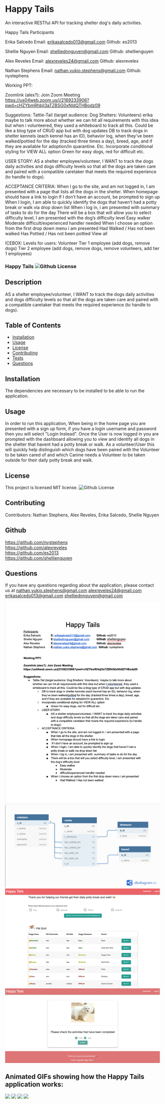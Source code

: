 # Happy Tails
An interactive RESTful API for tracking shelter dog's daily activities.

Happy Tails Participants

Erika Salcedo 		Email: erikasalcedo013@gmail.com 	  Github: es2013

Shellie Nguyen	  Email: shelliednnguyen@gmail.com	  Github: shellienguyen

Alex Reveles		 Email: alexreveles24@gmail.com 		Github: alexreveles

Nathan Stephens 	 Email: nathan.yukio.stephens@gmail.com   Github: nystephens


Working PPT:

Zoomlink (alex?): Join Zoom Meeting
https://us04web.zoom.us/j/2169233906?pwd=cHZYbmRhbjI3aTZBSG0xNldQTHBodz09

Suggestions: 
Tattle-Tail (target audience: Dog Shelters: Volunteers) erika maybe to talk more about whether we can hit all requirements with this idea but when i volunteered, they used a whiteboard to track all this. Could be like a blog type of CRUD app but with dog updates
DB to track dogs in shelter kennels (each kennel has an ID), behavior log, when they’ve been walked/pottied for the day (tracked three times a day), breed, age, and if they are available for adoption/in quarantine. Etc.
Incorporate conditional styling for VIEW ALL option 
Green for easy dogs, red for difficult etc.

USER STORY:
AS a shelter employee/volunteer, I WANT to track the dogs daily activities and dogs difficulty levels so that all the dogs are taken care and paired with a compatible caretaker that meets the required experience (to handle to dogs).

ACCEPTANCE CRITERIA:
When I go to the site, and am not logged in, I am presented with a page that lists all the dogs in the shelter. 
When homepage should have a link to login 
 If I don’t have an account, be prompted to sign up
When I login, I am able to quickly identify the dogs that haven’t had a potty break or walk via drop down list
When i log in, i am presented with  summary of tasks to do for the day
There will be a box that will allow you to select difficulty level, I am presented with the dog’s difficulty level
Easy walker
Moderate
difficult/experienced handler needed
When I choose an option from the first drop down menu i am presented 
Had Walked / Has not been walked
Has Pottied / Has not been pottied
View all

ICEBOX:
Levels for users: 
Volunteer
Tier 1 employee (add dogs, remove dogs)
Tier 2 employee (add dogs, remove dogs, remove volunteers, add tier 1 employees)


### Happy Tails ![Github License](https://img.shields.io/badge/license-MIT-red.svg)
  
  ## Description
  AS a shelter employee/volunteer, I WANT to track the dogs daily activities and dogs difficulty levels so that all the dogs are taken care and paired with a compatible caretaker that meets the required experience (to handle to dogs).
  ##  Table of Contents
  * [Installation](#installation)
  * [Usage](#usage)
  * [License](#License)
  * [Contributing](#contributing)
  * [Tests](#Tests)
  * [Questions](#questions)
  ## Installation
  The dependencies are necessary to be installed to be able to run the application.
  ## Usage
  In order to run this application, When being in the home page you are presented with a sign up form, if you have a login username and password then you will select "Login Instead". Once the User is now logged in you are prompted with the dashboard allowing you to view and identify all dogs in the shelter that havent had a potty break or walk. As a volunteer/User this will quickly help distinguish which dogs have been paired with the Volunteer to be taken cared of and which Canine needs a Volunteer to be taken outside for their daily potty break and walk.  
  
  
  ## License
  This project is  licensed MIT license.
  ![Github License](https://img.shields.io/badge/license-MIT-red.svg)
  
  
  ## Contributing
  Contributors: 
    Nathan Stephens,
    Alex Reveles,
    Erika Salcedo,
    Shellie Nguyen
  
  
  ## Github
  https://github.com/nystephens <br>
  https://github.com/alexreveles <br>
  https://github.com/es2013 <br>
  https://github.com/shellienguyen

  
  ## Questions
  If you have any questions regarding about the application, please contact us at 
  nathan.yukio.stephens@gmail.com
  alexreveles24@gmail.com
  erikasalcedo013@gmail.com
  shelliednnguyen@gmail.com
  
  ![](./images/pic_1.png)
  ![](./images/association.png)
  ![](./images/dashboard.png)
  ![](./images/single-canine.png)
  
  ## Animated GIFs showing how the Happy Tails application works:
  ![](./images/happy-tails-signup-login.gif)
  ![](./images/happy-tails-udpate.gif)
  ![](./images/happy-tails-difficulty-filters.gif)
  ![](./images/happy-tails-dropdown-filters.gif)
  
